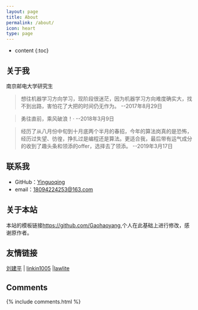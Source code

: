 ```yaml
---
layout: page
title: About
permalink: /about/
icon: heart
type: page
---
```


* content
{:toc}

## 关于我

南京邮电大学研究生


>	想往机器学习方向学习，现阶段很迷茫，因为机器学习方向难度确实大，找不到出路，害怕花了大把的时间仍无作为。
>                                                                                     --2017年8月29日

>	勇往直前，乘风破浪！·
>                                                                                     --2018年3月9日

>	经历了从八月份中旬到十月底两个半月的春招，今年的算法岗真的是恐怖，经历过失望、彷徨，挣扎过是编程还是算法。更适合我，最后带有运气成分的收到了趣头条和领添的offer，选择去了领添。
>                                                                                     --2019年3月17日

## 联系我

* GitHub：[Yinguoqing](https://github.com/yinguoqing123)
* email：18094224253@163.com

## 关于本站

本站的模板链接<https://github.com/Gaohaoyang>,个人在此基础上进行修改，感谢原作者。


## 友情链接

[刘建平](http://www.cnblogs.com/pinard/) \| [linkin1005](http://blog.csdn.net/linkin1005/article/category/2827587) \|[lawlite](http://lawlite.me/)
## Comments

{% include comments.html %}
